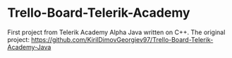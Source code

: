 # Trello-Board-Telerik-Academy
First project from Telerik Academy Alpha Java written on C++. The original project: https://github.com/KirilDimovGeorgiev97/Trello-Board-Telerik-Academy-Java
